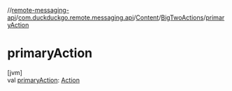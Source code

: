 //[remote-messaging-api](../../../../index.md)/[com.duckduckgo.remote.messaging.api](../../index.md)/[Content](../index.md)/[BigTwoActions](index.md)/[primaryAction](primary-action.md)

# primaryAction

[jvm]\
val [primaryAction](primary-action.md): [Action](../../-action/index.md)
